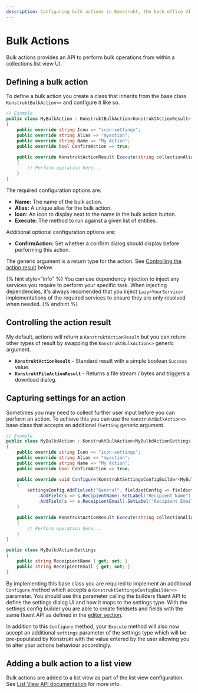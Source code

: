 ```yaml
---
description: Configuring bulk actions in Konstrukt, the back office UI builder for Umbraco.
---
```


# Bulk Actions

Bulk actions provides an API to perform bulk operations from within a collections list view UI.

## Defining a bulk action

To define a bulk action you create a class that inherits from the base class `KonstruktBulkAction<>` and configure it like so.

````csharp
// Example
public class MyBulkAction : KonstruktBulkAction<KonstruktActionResult>
{
    public override string Icon => "icon-settings";
    public override string Alias => "myaction";
    public override string Name => "My Action";
    public override bool ConfirmAction => true;

    public override KonstruktActionResult Execute(string collectionAlias, object[] entityIds)
    {
        // Perform operation here...
    }
}
````

The required configuration options are:

* **Name:** The name of the bulk action.
* **Alias:** A unique alias for the bulk action.
* **Icon:** An icon to display next to the name in the bulk action button.
* **Execute:** The method to run against a given list of entities.

Additional optional configuration options are:

* **ConfirmAction:** Set whether a confirm dialog should display before performing this action.

The generic argument is a return type for the action. See [Controlling the action result](#controlling-the-action-result) below.

{% hint style="info" %}
You can use dependency injection to inject any services you require to perform your specific task. When injecting dependencies, it's always recomended that you inject `Lazy<YourService>` implementations of the required services to ensure they are only resolved when needed.
{% endhint %}

## Controlling the action result

My default, actions will return a `KonstruktActionResult` but you can return other types of result by swapping the `KonstruktBulkAction<>` generic argument.

* **`KonstruktActionResult`** - Standard result with a simple boolean `Success` value.
* **`KonstruktFileActionResult`** - Returns a file stream / bytes and triggers a download dialog.

## Capturing settings for an action

Sometimes you may need to collect further user input before you can perform an action. To achieve this you can use the `KonstruktBulkAction<>` base class that accepts an additional `TSetting` generic argument. 

````csharp
// Example
public class MyBulkdAction : KonstruktBulkAction<MyBulkdActionSettings, KonstruktActionResult>
{
    public override string Icon => "icon-settings";
    public override string Alias => "myaction";
    public override string Name => "My Action";
    public override bool ConfirmAction => true;

    public override void Configure(KonstruktSettingsConfigBuilder<MyBulkdActionSettings> settingsConfig)
    {
        settingsConfig.AddFielset("General", fieldsetConfig => fieldsetConfig
            .AddField(s => s.RecipientName).SetLabel("Recipient Name")
            .AddField(s => s.ReceipientEmail).SetLabel("Recipient Email"))
    }

    public override KonstruktActionResult Execute(string collectionAlias, object[] entityIds, MyBulkdActionSettings settings)
    {
        // Perform operation here...
    }
}

public class MyBulkdActionSettings
{
    public string ReceipientName { get; set; }
    public string ReceipientEmail { get; set; }
}
````

By implementing this base class you are required to implement an additional `Configure` method which accepts a `KonstruktSettingsConfigBuilder<>` parameter. You should use this parameter calling the builders fluent API to define the settings dialog UI and how it maps to the settings type. With the settings config builder you are able to create fieldsets and fields with the same fluent API as defined in the [editor section](collection-editors.md#adding-a-fieldset-to-a-tab).

In addition to this `Configure` method, your `Execute` method will also now accept an additional `settings` parameter of the settings type which will be pre-populated by Konstrukt with the value entered by the user allowing you to alter your actions behaviour accordingly.

## Adding a bulk action to a list view

Bulk actions are added to a list view as part of the list view configuration. See [List View API documentation](collection-list-views.md#adding-a-bulk-action) for more info.
